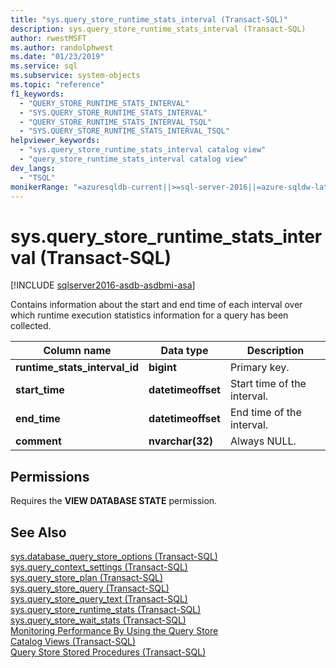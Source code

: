 ```yaml
---
title: "sys.query_store_runtime_stats_interval (Transact-SQL)"
description: sys.query_store_runtime_stats_interval (Transact-SQL)
author: rwestMSFT
ms.author: randolphwest
ms.date: "01/23/2019"
ms.service: sql
ms.subservice: system-objects
ms.topic: "reference"
f1_keywords:
  - "QUERY_STORE_RUNTIME_STATS_INTERVAL"
  - "SYS.QUERY_STORE_RUNTIME_STATS_INTERVAL"
  - "QUERY_STORE_RUNTIME_STATS_INTERVAL_TSQL"
  - "SYS.QUERY_STORE_RUNTIME_STATS_INTERVAL_TSQL"
helpviewer_keywords:
  - "sys.query_store_runtime_stats_interval catalog view"
  - "query_store_runtime_stats_interval catalog view"
dev_langs:
  - "TSQL"
monikerRange: "=azuresqldb-current||>=sql-server-2016||=azure-sqldw-latest||>=sql-server-linux-2017||=azuresqldb-mi-current"
---
```

# sys.query_store_runtime_stats_interval (Transact-SQL)
[!INCLUDE [sqlserver2016-asdb-asdbmi-asa](../../includes/applies-to-version/sqlserver2016-asdb-asdbmi-asa.md)]

  Contains  information about the start and end time of each interval over which runtime execution statistics information for a query has been collected.  
  
|Column name|Data type|Description|  
|-----------------|---------------|-----------------|  
|**runtime_stats_interval_id**|**bigint**|Primary key.|
|**start_time**|**datetimeoffset**|Start time of the interval.|
|**end_time**|**datetimeoffset**|End time of the interval.|
|**comment**|**nvarchar(32)**|Always NULL.|
  
## Permissions  
 Requires the **VIEW DATABASE STATE** permission.  
  
## See Also  
 [sys.database_query_store_options &#40;Transact-SQL&#41;](../../relational-databases/system-catalog-views/sys-database-query-store-options-transact-sql.md)   
 [sys.query_context_settings &#40;Transact-SQL&#41;](../../relational-databases/system-catalog-views/sys-query-context-settings-transact-sql.md)   
 [sys.query_store_plan &#40;Transact-SQL&#41;](../../relational-databases/system-catalog-views/sys-query-store-plan-transact-sql.md)   
 [sys.query_store_query &#40;Transact-SQL&#41;](../../relational-databases/system-catalog-views/sys-query-store-query-transact-sql.md)   
 [sys.query_store_query_text &#40;Transact-SQL&#41;](../../relational-databases/system-catalog-views/sys-query-store-query-text-transact-sql.md)   
 [sys.query_store_runtime_stats &#40;Transact-SQL&#41;](../../relational-databases/system-catalog-views/sys-query-store-runtime-stats-transact-sql.md)   
 [sys.query_store_wait_stats &#40;Transact-SQL&#41;](../../relational-databases/system-catalog-views/sys-query-store-wait-stats-transact-sql.md)  
 [Monitoring Performance By Using the Query Store](../../relational-databases/performance/monitoring-performance-by-using-the-query-store.md)   
 [Catalog Views &#40;Transact-SQL&#41;](../../relational-databases/system-catalog-views/catalog-views-transact-sql.md)   
 [Query Store Stored Procedures &#40;Transact-SQL&#41;](../../relational-databases/system-stored-procedures/query-store-stored-procedures-transact-sql.md)  
  
  
